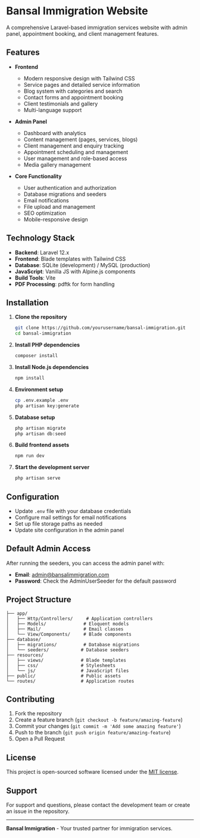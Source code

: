 # Bansal Immigration Website

A comprehensive Laravel-based immigration services website with admin panel, appointment booking, and client management features.

## Features

- **Frontend**
  - Modern responsive design with Tailwind CSS
  - Service pages and detailed service information
  - Blog system with categories and search
  - Contact forms and appointment booking
  - Client testimonials and gallery
  - Multi-language support

- **Admin Panel**
  - Dashboard with analytics
  - Content management (pages, services, blogs)
  - Client management and enquiry tracking
  - Appointment scheduling and management
  - User management and role-based access
  - Media gallery management

- **Core Functionality**
  - User authentication and authorization
  - Database migrations and seeders
  - Email notifications
  - File upload and management
  - SEO optimization
  - Mobile-responsive design

## Technology Stack

- **Backend**: Laravel 12.x
- **Frontend**: Blade templates with Tailwind CSS
- **Database**: SQLite (development) / MySQL (production)
- **JavaScript**: Vanilla JS with Alpine.js components
- **Build Tools**: Vite
- **PDF Processing**: pdftk for form handling

## Installation

1. **Clone the repository**
   ```bash
   git clone https://github.com/yourusername/bansal-immigration.git
   cd bansal-immigration
   ```

2. **Install PHP dependencies**
   ```bash
   composer install
   ```

3. **Install Node.js dependencies**
   ```bash
   npm install
   ```

4. **Environment setup**
   ```bash
   cp .env.example .env
   php artisan key:generate
   ```

5. **Database setup**
   ```bash
   php artisan migrate
   php artisan db:seed
   ```

6. **Build frontend assets**
   ```bash
   npm run dev
   ```

7. **Start the development server**
   ```bash
   php artisan serve
   ```

## Configuration

- Update `.env` file with your database credentials
- Configure mail settings for email notifications
- Set up file storage paths as needed
- Update site configuration in the admin panel

## Default Admin Access

After running the seeders, you can access the admin panel with:
- **Email**: admin@bansalimmigration.com
- **Password**: Check the AdminUserSeeder for the default password

## Project Structure

```
├── app/
│   ├── Http/Controllers/     # Application controllers
│   ├── Models/              # Eloquent models
│   ├── Mail/                # Email classes
│   └── View/Components/     # Blade components
├── database/
│   ├── migrations/          # Database migrations
│   └── seeders/            # Database seeders
├── resources/
│   ├── views/              # Blade templates
│   ├── css/                # Stylesheets
│   └── js/                 # JavaScript files
├── public/                 # Public assets
└── routes/                 # Application routes
```

## Contributing

1. Fork the repository
2. Create a feature branch (`git checkout -b feature/amazing-feature`)
3. Commit your changes (`git commit -m 'Add some amazing feature'`)
4. Push to the branch (`git push origin feature/amazing-feature`)
5. Open a Pull Request

## License

This project is open-sourced software licensed under the [MIT license](https://opensource.org/licenses/MIT).

## Support

For support and questions, please contact the development team or create an issue in the repository.

---

**Bansal Immigration** - Your trusted partner for immigration services.